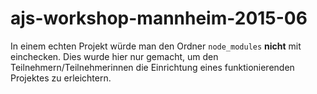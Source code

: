 # ajs-workshop-mannheim-2015-06

In einem echten Projekt würde man den Ordner `node_modules` **nicht** mit einchecken. Dies wurde hier nur gemacht, um
den Teilnehmern/Teilnehmerinnen die Einrichtung eines funktionierenden Projektes zu erleichtern.
